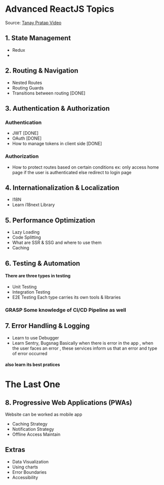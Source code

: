 # Advanced ReactJS Topics

Source: [Tanay Pratap Video](https://www.youtube.com/watch?v=pfV3fOyOG5Y&ab_channel=TanayPratap)


## 1. State Management

+ Redux
+ 

## 2. Routing & Navigation

- Nested Routes
- Routing Guards
- Transitions between routing [DONE]

## 3. Authentication & Authorization

###  Authentication
- JWT [DONE]
- OAuth [DONE]
- How to manage tokens in client side [DONE]

### Authorization
- How to protect routes based on certain conditions ex: only access home page if the user is authenticated else redirect to login page

## 4. Internationalization & Localization
- I18N
- Learn i18next Library


## 5. Performance Optimization
- Lazy Loading
- Code Splitting
-  What are SSR & SSG and where to use them
- Caching

## 6. Testing & Automation

#### There are three types in testing
- Unit Testing
- Integration Testing
- E2E Testing
Each type carries its own tools & libraries
###  GRASP Some knowledge of CI/CD Pipeline as well


## 7. Error Handling & Logging
- Learn to use Debugger
-  Learn Sentry, Bugsnag
Basically when there is error in the app , when the user faces an error , these services inform us that an error and type of error occurred

#### also learn its best pratices 


# The Last One
## 8. Progressive Web Applications (PWAs)
 Website can be worked as mobile app
 - Caching Strategy
 -  Notification Strategy
 -  Offline Access Maintain
 
 ## Extras
-  Data Visualization
 -  Using charts 
 -    Error Boundaries 
 - Accessibility

